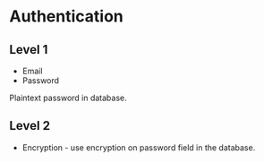 # Authentication

## Level 1

- Email
- Password

Plaintext password in database.

## Level 2

- Encryption - use encryption on password field in the database.
